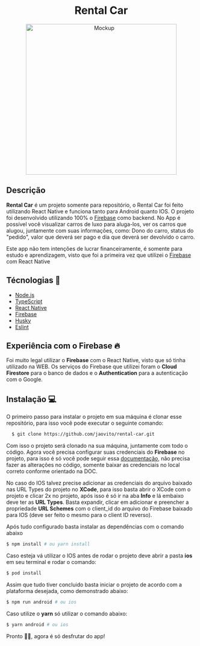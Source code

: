 <h1 align="center">Rental Car</h1>

<p align="center">
  <img src="./public/mobile.gif" alt="Mockup" height="400" />
</p>

## Descrição
**Rental Car** é um projeto somente para repositório, o Rental Car foi feito utilizando React Native e funciona tanto para Android quanto IOS.
O projeto foi desenvolvido utilizando 100% o [Firebase](https://firebase.google.com/?hl=pt) como backend. No App é possível você visualizar carros de luxo para
aluga-los, ver os carros que alugou, juntamente com suas informações, como: Dono do carro, status do "pedido", valor que deverá ser pago e dia que deverá ser devolvido o carro.

Este app não tem intenções de lucrar financeiramente, é somente para estudo e aprendizagem, visto que foi a primeira vez que utilizei o [Firebase](https://firebase.google.com/?hl=pt) com React Native

## Técnologias 🚀

- [Node.js](https://nodejs.org/en/)
- [TypeScript](https://www.typescriptlang.org/)
- [React Native](https://reactnative.dev/)
- [Firebase](https://firebase.google.com/?gclid=CjwKCAiArOqOBhBmEiwAsgeLmYTETCqgrc3o8ivDmfyNr4LRgV2rQ72-5LasmYHUkli1uGn_zN5MchoCUDIQAvD_BwE&gclsrc=aw.ds)
- [Husky](https://typicode.github.io/husky/#/)
- [Eslint](https://eslint.org/)

## Experiência com o Firebase 🔥
Foi muito legal utilizar o **Firebase** com o React Native, visto que só tinha utilizado na WEB. Os serviços do Firebase que utilizei foram o **Cloud Firestore** para o banco de dados e o **Authentication** para a autenticação com o Google.


## Instalação 💻
O primeiro passo para instalar o projeto em sua máquina é clonar esse repositório, para isso você pode executar o seguinte comando:

```sh
  $ git clone https://github.com/jaovito/rental-car.git
```

Com isso o projeto será clonado na sua máquina, juntamente com todo o código. Agora você precisa configurar suas credenciais do **Firebase** no projeto, para isso é só você pode seguir essa [documentação](https://rnfirebase.io/), não precisa fazer as alterações no código, somente baixar as credenciais no local correto conforme orientado na DOC.

No caso do IOS talvez precise adicionar as credenciais do arquivo baixado nas URL Types do projeto no **XCode**, para isso basta abrir o XCode com o projeto e clicar 2x no projeto, após isso é só ir na aba **Info** e lá embaixo deve ter as **URL Types**. Basta expandir, clicar em adicionar e preencher a propriedade **URL Schemes** com o client_id do arquivo do Firebase baixado para IOS (deve ser feito o mesmo para o client ID reverso).

Após tudo configurado basta instalar as dependências com o comando abaixo

```sh
$ npm install # ou yarn install
```

Caso esteja vá utilizar o IOS antes de rodar o projeto deve abrir a pasta **ios** em seu terminal e rodar o comando:

```sh
$ pod install
```

Assim que tudo tiver concluido basta iniciar o projeto de acordo com a plataforma desejada, como demonstrado abaixo:

```sh
$ npm run android # ou ios
```

Caso utilize o **yarn** só utilizar o comando abaixo:
```sh
$ yarn android # ou ios
```

Pronto 🎉🎉, agora é só desfrutar do app!

